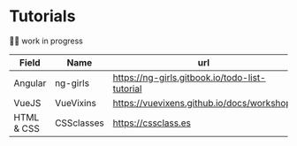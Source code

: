 # Tutorials
👷‍♀️ work in progress

| Field      |  Name       | url                                             |
|---         |---          |---                                              |
| Angular    | ng-girls    | https://ng-girls.gitbook.io/todo-list-tutorial  | 
| VueJS      | VueVixins   | https://vuevixens.github.io/docs/workshop/      |
| HTML & CSS | CSSclasses  | https://cssclass.es                             |
